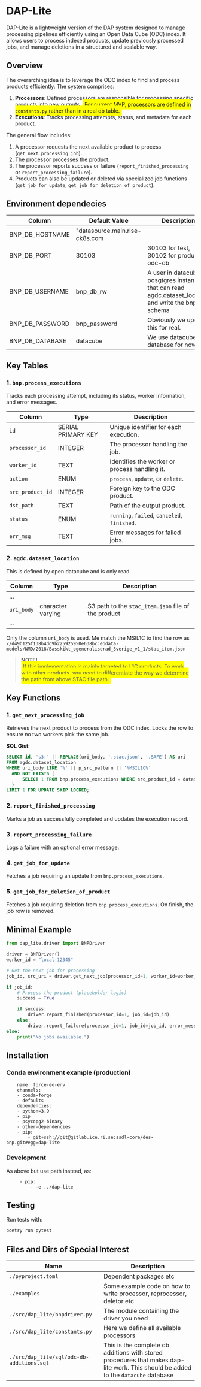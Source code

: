 
# DAP-Lite

DAP-Lite is a lightweight version of the DAP system designed to manage processing pipelines efficiently using an Open Data Cube (ODC) index. It allows users to process indexed products, update previously processed jobs, and manage deletions in a structured and scalable way.

## Overview

The overarching idea is to leverage the ODC index to find and process products efficiently. The system comprises:

1. **Processors**: Defined processors are responsible for processing specific products into new outputs. <span style="background-color:yellow; padding: 5px; border-radius: 3px;">For current MVP,  processors are defined in `constants.py` rather than in a real db table. </span> 
2. **Executions**: Tracks processing attempts, status, and metadata for each product.

The general flow includes:
1. A processor requests the next available product to process (`get_next_processing_job`).
2. The processor processes the product.
3. The processor reports success or failure (`report_finished_processing` or `report_processing_failure`).
4. Products can also be updated or deleted via specialized job functions (`get_job_for_update`, `get_job_for_deletion_of_product`).


## Environment dependecies

| Column           | Default Value       | Description        |
|------------------|---------------------|--------------------|
| BNP_DB_HOSTNAME  | "datasource.main.rise-ck8s.com |
| BNP_DB_PORT      | 30103               | 30103 for test, 30102 for production odc-db |
| BNP_DB_USERNAME  | bnp_db_rw           | A user in datacube posgtgres instance that can read agdc.dataset_location and write the bnp schema |    
| BNP_DB_PASSWORD  | bnp_password        | Obviously we update this for real.|
| BNP_DB_DATABASE  | datacube            | We use datacube's database for now |



## Key Tables

### 1. **`bnp.process_executions`**
Tracks each processing attempt, including its status, worker information, and error messages.

| Column          | Type                | Description                                     |
|------------------|---------------------|-------------------------------------------------|
| `id`            | SERIAL PRIMARY KEY  | Unique identifier for each execution.          |
| `processor_id`  | INTEGER             | The processor handling the job.                |
| `worker_id`     | TEXT                | Identifies the worker or process handling it.  |
| `action`        | ENUM                | `process`, `update`, or `delete`.              |
| `src_product_id`| INTEGER             | Foreign key to the ODC product.                |
| `dst_path`      | TEXT                | Path of the output product.                    |
| `status`        | ENUM                | `running`, `failed`, `canceled`, `finished`.   |
| `err_msg`       | TEXT                | Error messages for failed jobs.                |

### 2. **`agdc.dataset_location`**
This is defined by open datacube and is only read.

| Column          | Type                | Description                                     |
|------------------|---------------------|-------------------------------------------------|
| ... || 
| `uri_body`    |  character varying | S3 path to the `stac_item.json` file of the product |
| ... || 

Only the column `uri_body` is used. Me match the MSIL1C to find the row as 
 `//d49b125f138b4dd9b225925950e638bc:eodata-models/NMD/2018/Basskikt_ogeneraliserad_Sverige_v1_1/stac_item.json` 
> **NOTE!**  
> <span style="background-color:yellow; padding: 5px; border-radius: 3px;">
> If this implementation is mainly targeted to L1C products. To work with other products, you need to differentiate the way we determine the path from above STAC file path.
> </span> 

 

## Key Functions

### **1. `get_next_processing_job`**
Retrieves the next product to process from the ODC index. Locks the row to ensure no two workers pick the same job.

**SQL Gist**:
```sql
SELECT id, 's3:' || REPLACE(uri_body, '.stac.json', '.SAFE') AS uri
FROM agdc.dataset_location
WHERE uri_body LIKE '%' || p_src_pattern || '%MSIL1C%'
  AND NOT EXISTS (
      SELECT 1 FROM bnp.process_executions WHERE src_product_id = dataset_location.id
  )
LIMIT 1 FOR UPDATE SKIP LOCKED;
```

### **2. `report_finished_processing`**
Marks a job as successfully completed and updates the execution record.

### **3. `report_processing_failure`**
Logs a failure with an optional error message.

### **4. `get_job_for_update`**
Fetches a job requiring an update from `bnp.process_executions`.

### **5. `get_job_for_deletion_of_product`**
Fetches a job requiring deletion from `bnp.process_executions`. On finish, the job row is removed.

## Minimal Example

```python
from dap_lite.driver import BNPDriver

driver = BNPDriver()
worker_id = "local-12345"

# Get the next job for processing
job_id, src_uri = driver.get_next_job(processor_id=1, worker_id=worker_id)

if job_id:
    # Process the product (placeholder logic)
    success = True

    if success:
        driver.report_finished(processor_id=1, job_id=job_id)
    else:
        driver.report_failure(processor_id=1, job_id=job_id, error_message="Processing failed.")
else:
    print("No jobs available.")
```

## Installation
### Conda environment example (production)
        name: force-eo-env
        channels:
        - conda-forge
        - defaults
        dependencies:
        - python=3.9
        - pip
        - psycopg2-binary
        - other-dependencies
        - pip:
            - git+ssh://git@gitlab.ice.ri.se:ssdl-core/des-bnp.git#egg=dap-lite

### Development 
As above but use path instead, as:

         - pip:
             - -e ../dap-lite

## Testing

Run tests with:

```bash
poetry run pytest
```

## Files and Dirs of Special Interest

| Name | Description|
|------------------ |-------------------------------------------------|
| `./pyproject.toml` | Dependent packages etc |
| `./examples`    | Some example code on how to write processor, reprocessor, deletor etc |
|`./src/dap_lite/bnpdriver.py` | The module containing the driver you need |
|`./src/dap_lite/constants.py` | Here we define all available processors |
|`./src/dap_lite/sql/odc-db-additions.sql` | This is the complete db additions with stored procedures that makes dap-lite work. This should be added to the `datacube` database|

